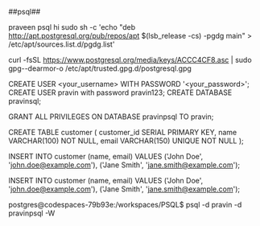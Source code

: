 ##psql##


praveen psql
hi
 sudo sh -c 'echo "deb http://apt.postgresql.org/pub/repos/apt $(lsb_release -cs) -pgdg main" > /etc/apt/sources.list.d/pgdg.list'

curl -fsSL https://www.postgresql.org/media/keys/ACCC4CF8.asc | sudo gpg--dearmor-o /etc/apt/trusted.gpg.d/postgresql.gpg



CREATE USER <your_username> WITH PASSWORD '<your_password>';
CREATE USER pravin with password pravin123;
 CREATE DATABASE pravinsql;

  GRANT ALL PRIVILEGES ON DATABASE pravinpsql TO pravin;

 CREATE TABLE customer (
 customer_id SERIAL PRIMARY KEY,
 name VARCHAR(100) NOT NULL,
 email VARCHAR(150) UNIQUE NOT NULL
 );


INSERT INTO customer (name, email)
 VALUES
 ('John Doe', 'john.doe@example.com'),
 ('Jane Smith', 'jane.smith@example.com');

 INSERT INTO customer (name, email)
 VALUES
 ('John Doe', 'john.doe@example.com'),
 ('Jane Smith', 'jane.smith@example.com');

 postgres@codespaces-79b93e:/workspaces/PSQL$ psql -d pravin -d pravinpsql -W

 


 